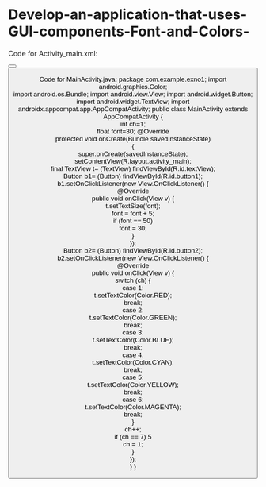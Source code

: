 # Develop-an-application-that-uses-GUI-components-Font-and-Colors-

Code for Activity_main.xml: 
<?xml version="1.0" encoding="utf-8"?> 
<LinearLayout xmlns:android="http://schemas.android.com/apk/res/android"     
android:orientation="vertical"     
android:layout_width="match_parent"     
android:layout_height="match_parent"> 
<TextView         
android:id="@+id/textView"         
android:layout_width="match_parent"         
android:layout_height="wrap_content"        
android:layout_margin="30dp"         
android:gravity="center"         
android:text="Hello World!"         
android:textSize="25sp"         
android:textStyle="bold" /> 
<Button         
android:id="@+id/button1"         
android:layout_width="match_parent"         
android:layout_height="wrap_content"         
android:layout_margin="20dp"         
android:gravity="center"         
android:text="Change font size"         
android:textSize="25sp" /> 
<Button         
android:id="@+id/button2"         
android:layout_width="match_parent"         
android:layout_height="wrap_content"         
android:layout_margin="20dp"        
android:gravity="center"         
android:text="Change color"        
android:textSize="25sp" /> 
</LinearLayout>


 Code for MainActivity.java: 
 package com.example.exno1; import android.graphics.Color;  
 import android.os.Bundle; import android.view.View; 
 import android.widget.Button; 
 import android.widget.TextView; 
 import androidx.appcompat.app.AppCompatActivity; 
 public class MainActivity extends AppCompatActivity 
 {     
   int ch=1;     
   float font=30; 
   @Override     
   protected void onCreate(Bundle savedInstanceState)     
   {         
       super.onCreate(savedInstanceState);         
       setContentView(R.layout.activity_main);         
       final TextView t= (TextView) findViewById(R.id.textView);         
       Button b1= (Button) findViewById(R.id.button1);         
       b1.setOnClickListener(new View.OnClickListener() {             
       @Override             
       public void onClick(View v) {                 
       t.setTextSize(font);                 
       font = font + 5;                 
       if (font == 50)                     
       font = 30;             
       }         
       });         
       Button b2= (Button) findViewById(R.id.button2);         
       b2.setOnClickListener(new View.OnClickListener() {             
        @Override             
        public void onClick(View v) {                 
          switch (ch) {                     
           case 1:                         
              t.setTextColor(Color.RED);                        
              break;                    
           case 2:                         
              t.setTextColor(Color.GREEN);                         
              break;                     
           case 3:                         
              t.setTextColor(Color.BLUE);                        
              break;                     
           case 4:                         
              t.setTextColor(Color.CYAN);                         
              break;                    
           case 5:                         
              t.setTextColor(Color.YELLOW);                         
              break;                     
           case 6:                         
              t.setTextColor(Color.MAGENTA);                         
              break;                 
              }                 
              ch++;                 
              if (ch == 7)
              5                      
              ch = 1;             
            }         
        });     
    } 
}

